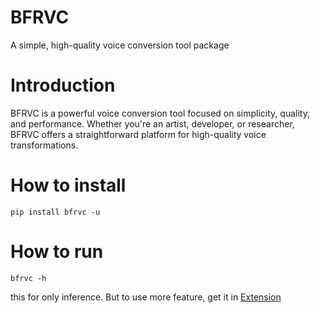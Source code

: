 # BFRVC 


A simple, high-quality voice conversion tool package 


# Introduction


BFRVC is a powerful voice conversion tool focused on simplicity, quality, and performance. Whether you're an artist, developer, or researcher, BFRVC offers a straightforward platform for high-quality voice transformations.


# How to install

```
pip install bfrvc -u
```

# How to run

```
bfrvc -h
```



this for only inference. But to use more feature, get it in [Extension](https://github.com/BF667/BFRVC-Extension.git)
